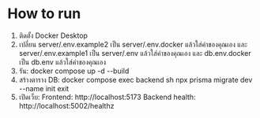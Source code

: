 # How to run

1. ติดตั้ง Docker Desktop
2. เปลี่ยน server/.env.example2 เป็น server/.env.docker แล้วใส่ค่าของคุณเอง
   และ server/.env.example1 เป็น server/.env แล้วใส่ค่าของคุณเอง และ
   db.env.docker  เป็น db.env แล้วใส่ค่าของคุณเอง
3. รัน:
   docker compose up -d --build
4. สร้างตาราง DB:
   docker compose exec backend sh
   npx prisma migrate dev --name init
   exit
5. เปิดเว็บ:
   Frontend: http://localhost:5173
   Backend health: http://localhost:5002/healthz
